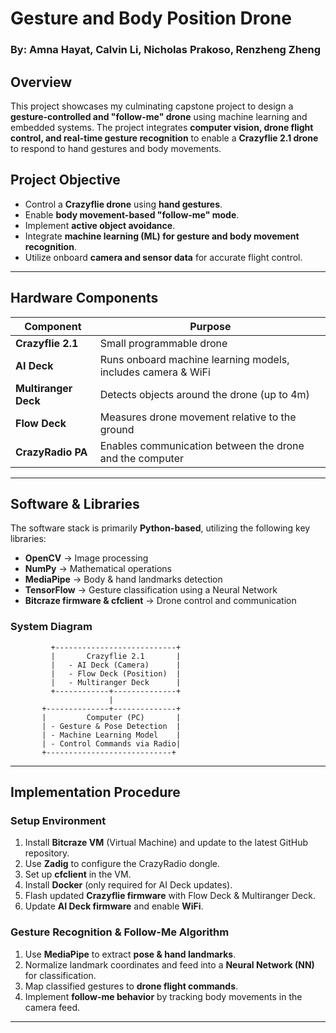 # Gesture and Body Position Drone  
### **By: Amna Hayat, Calvin Li, Nicholas Prakoso, Renzheng Zheng**  

## **Overview**  
This project showcases my culminating capstone project to design a **gesture-controlled and "follow-me" drone** using machine learning and embedded systems. The project integrates **computer vision, drone flight control, and real-time gesture recognition** to enable a **Crazyflie 2.1 drone** to respond to hand gestures and body movements.

## **Project Objective**  
- Control a **Crazyflie drone** using **hand gestures**.  
- Enable **body movement-based "follow-me" mode**.  
- Implement **active object avoidance**.  
- Integrate **machine learning (ML) for gesture and body movement recognition**.  
- Utilize onboard **camera and sensor data** for accurate flight control.  

---

## **Hardware Components**  
| Component          | Purpose |
|-------------------|---------|
| **Crazyflie 2.1** | Small programmable drone |
| **AI Deck**      | Runs onboard machine learning models, includes camera & WiFi |
| **Multiranger Deck** | Detects objects around the drone (up to 4m) |
| **Flow Deck**     | Measures drone movement relative to the ground |
| **CrazyRadio PA** | Enables communication between the drone and the computer |

---

## **Software & Libraries**  
The software stack is primarily **Python-based**, utilizing the following key libraries:  
- **OpenCV** → Image processing  
- **NumPy** → Mathematical operations  
- **MediaPipe** → Body & hand landmarks detection  
- **TensorFlow** → Gesture classification using a Neural Network  
- **Bitcraze firmware & cfclient** → Drone control and communication  

### **System Diagram**
             +---------------------------+
             |       Crazyflie 2.1       |
             |   - AI Deck (Camera)      |
             |   - Flow Deck (Position)  |
             |   - Multiranger Deck      |
             +------------+--------------+
                          |
           +--------------+--------------+
           |         Computer (PC)       |
           | - Gesture & Pose Detection  |
           | - Machine Learning Model    |
           | - Control Commands via Radio|
           +----------------------------+

---

## **Implementation Procedure**  
### **Setup Environment**  
1. Install **Bitcraze VM** (Virtual Machine) and update to the latest GitHub repository.  
2. Use **Zadig** to configure the CrazyRadio dongle.  
3. Set up **cfclient** in the VM.  
4. Install **Docker** (only required for AI Deck updates).  
5. Flash updated **Crazyflie firmware** with Flow Deck & Multiranger Deck.  
6. Update **AI Deck firmware** and enable **WiFi**.  

### **Gesture Recognition & Follow-Me Algorithm**  
1. Use **MediaPipe** to extract **pose & hand landmarks**.  
2. Normalize landmark coordinates and feed into a **Neural Network (NN)** for classification.  
3. Map classified gestures to **drone flight commands**.  
4. Implement **follow-me behavior** by tracking body movements in the camera feed.  

---

